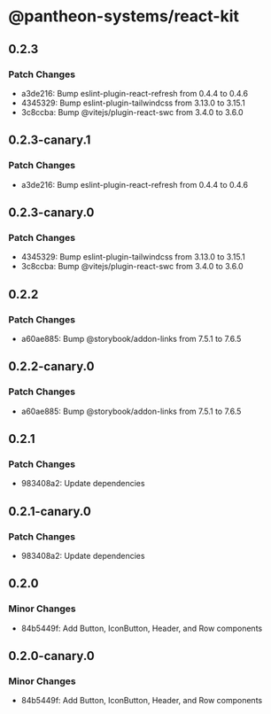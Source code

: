 # @pantheon-systems/react-kit

## 0.2.3

### Patch Changes

- a3de216: Bump eslint-plugin-react-refresh from 0.4.4 to 0.4.6
- 4345329: Bump eslint-plugin-tailwindcss from 3.13.0 to 3.15.1
- 3c8ccba: Bump @vitejs/plugin-react-swc from 3.4.0 to 3.6.0

## 0.2.3-canary.1

### Patch Changes

- a3de216: Bump eslint-plugin-react-refresh from 0.4.4 to 0.4.6

## 0.2.3-canary.0

### Patch Changes

- 4345329: Bump eslint-plugin-tailwindcss from 3.13.0 to 3.15.1
- 3c8ccba: Bump @vitejs/plugin-react-swc from 3.4.0 to 3.6.0

## 0.2.2

### Patch Changes

- a60ae885: Bump @storybook/addon-links from 7.5.1 to 7.6.5

## 0.2.2-canary.0

### Patch Changes

- a60ae885: Bump @storybook/addon-links from 7.5.1 to 7.6.5

## 0.2.1

### Patch Changes

- 983408a2: Update dependencies

## 0.2.1-canary.0

### Patch Changes

- 983408a2: Update dependencies

## 0.2.0

### Minor Changes

- 84b5449f: Add Button, IconButton, Header, and Row components

## 0.2.0-canary.0

### Minor Changes

- 84b5449f: Add Button, IconButton, Header, and Row components

